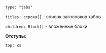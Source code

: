 `type: "tabs"`

`titles: строка[]` - список заголовков табов

`children: Block[]` - вложенные блоки

**Отступы:**

`top: xs`
